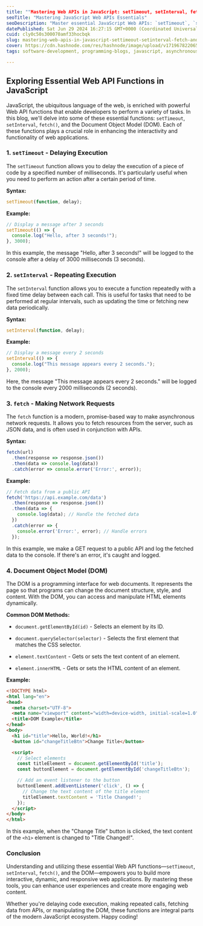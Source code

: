 ```yaml
---
title: ""Mastering Web APIs in JavaScript: setTimeout, setInterval, fetch(), and DOM Manipulation""
seoTitle: "Mastering JavaScript Web APIs Essentials"
seoDescription: "Master essential JavaScript Web APIs: `setTimeout`, `setInterval`, `fetch()`, and DOM manipulation for dynamic and responsive web apps. Happy coding!"
datePublished: Sat Jun 29 2024 16:27:15 GMT+0000 (Coordinated Universal Time)
cuid: cly0c50s300070amf33hocbqk
slug: mastering-web-apis-in-javascript-settimeout-setinterval-fetch-and-dom-manipulation
cover: https://cdn.hashnode.com/res/hashnode/image/upload/v1719678220652/f69781bd-2cf2-4f4e-884b-200dde7f5bb7.avif
tags: software-development, programming-blogs, javascript, asynchronous, web-development, backend, webdev, frontend-development, callback, web-api, higher-order-functions, asynchronous-javascript, fetch-api, callback-functions, asynchronous-programming

---
```


## **Exploring Essential Web API Functions in JavaScript**

JavaScript, the ubiquitous language of the web, is enriched with powerful Web API functions that enable developers to perform a variety of tasks. In this blog, we'll delve into some of these essential functions: `setTimeout`, `setInterval`, `fetch()`, and the Document Object Model (DOM). Each of these functions plays a crucial role in enhancing the interactivity and functionality of web applications.

### 1\. `setTimeout` - Delaying Execution

The `setTimeout` function allows you to delay the execution of a piece of code by a specified number of milliseconds. It's particularly useful when you need to perform an action after a certain period of time.

**Syntax:**

```javascript
setTimeout(function, delay);
```

**Example:**

```javascript
// Display a message after 3 seconds
setTimeout(() => {
  console.log("Hello, after 3 seconds!");
}, 3000);
```

In this example, the message "Hello, after 3 seconds!" will be logged to the console after a delay of 3000 milliseconds (3 seconds).

### 2\. `setInterval` - Repeating Execution

The `setInterval` function allows you to execute a function repeatedly with a fixed time delay between each call. This is useful for tasks that need to be performed at regular intervals, such as updating the time or fetching new data periodically.

**Syntax:**

```javascript
setInterval(function, delay);
```

**Example:**

```javascript
// Display a message every 2 seconds
setInterval(() => {
  console.log("This message appears every 2 seconds.");
}, 2000);
```

Here, the message "This message appears every 2 seconds." will be logged to the console every 2000 milliseconds (2 seconds).

### 3\. `fetch` - Making Network Requests

The `fetch` function is a modern, promise-based way to make asynchronous network requests. It allows you to fetch resources from the server, such as JSON data, and is often used in conjunction with APIs.

**Syntax:**

```javascript
fetch(url)
  .then(response => response.json())
  .then(data => console.log(data))
  .catch(error => console.error('Error:', error));
```

**Example:**

```javascript
// Fetch data from a public API
fetch('https://api.example.com/data')
  .then(response => response.json())
  .then(data => {
    console.log(data); // Handle the fetched data
  })
  .catch(error => {
    console.error('Error:', error); // Handle errors
  });
```

In this example, we make a GET request to a public API and log the fetched data to the console. If there's an error, it's caught and logged.

### 4\. Document Object Model (DOM)

The DOM is a programming interface for web documents. It represents the page so that programs can change the document structure, style, and content. With the DOM, you can access and manipulate HTML elements dynamically.

**Common DOM Methods:**

* `document.getElementById(id)` - Selects an element by its ID.
    
* `document.querySelector(selector)` - Selects the first element that matches the CSS selector.
    
* `element.textContent` - Gets or sets the text content of an element.
    
* `element.innerHTML` - Gets or sets the HTML content of an element.
    

**Example:**

```html
<!DOCTYPE html>
<html lang="en">
<head>
  <meta charset="UTF-8">
  <meta name="viewport" content="width=device-width, initial-scale=1.0">
  <title>DOM Example</title>
</head>
<body>
  <h1 id="title">Hello, World!</h1>
  <button id="changeTitleBtn">Change Title</button>

  <script>
    // Select elements
    const titleElement = document.getElementById('title');
    const buttonElement = document.getElementById('changeTitleBtn');

    // Add an event listener to the button
    buttonElement.addEventListener('click', () => {
      // Change the text content of the title element
      titleElement.textContent = 'Title Changed!';
    });
  </script>
</body>
</html>
```

In this example, when the "Change Title" button is clicked, the text content of the `<h1>` element is changed to "Title Changed!".

### Conclusion

Understanding and utilizing these essential Web API functions—`setTimeout`, `setInterval`, `fetch()`, and the DOM—empowers you to build more interactive, dynamic, and responsive web applications. By mastering these tools, you can enhance user experiences and create more engaging web content.

Whether you're delaying code execution, making repeated calls, fetching data from APIs, or manipulating the DOM, these functions are integral parts of the modern JavaScript ecosystem. Happy coding!